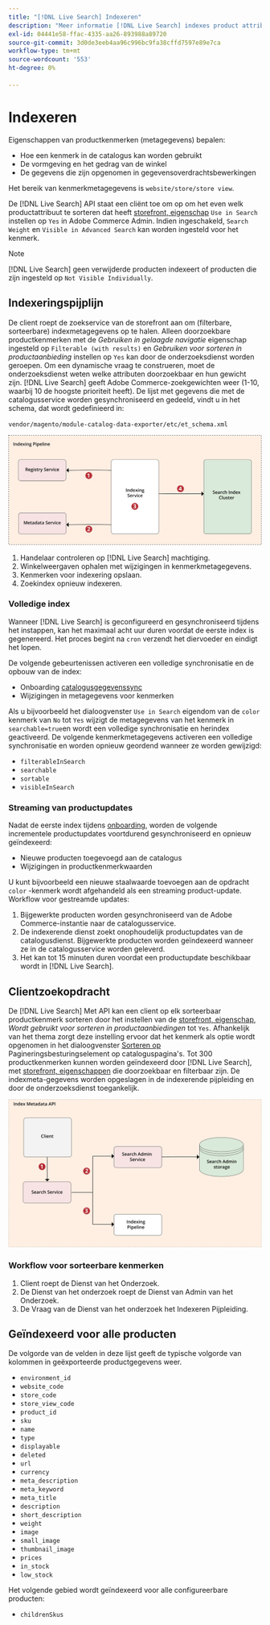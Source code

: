 ```yaml
---
title: "[!DNL Live Search] Indexeren"
description: "Meer informatie [!DNL Live Search] indexes product attribute properties."
exl-id: 04441e58-ffac-4335-aa26-893988a89720
source-git-commit: 3d0de3eeb4aa96c996bc9fa38cffd7597e89e7ca
workflow-type: tm+mt
source-wordcount: '553'
ht-degree: 0%

---
```


# Indexeren

Eigenschappen van productkenmerken (metagegevens) bepalen:

* Hoe een kenmerk in de catalogus kan worden gebruikt
* De vormgeving en het gedrag van de winkel
* De gegevens die zijn opgenomen in gegevensoverdrachtsbewerkingen

Het bereik van kenmerkmetagegevens is `website/store/store view`.

De [!DNL Live Search] API staat een cliënt toe om op om het even welk productattribuut te sorteren dat heeft [storefront, eigenschap](https://experienceleague.adobe.com/docs/commerce-admin/catalog/product-attributes/product-attributes.html) `Use in Search` instellen op `Yes` in Adobe Commerce Admin. Indien ingeschakeld, `Search Weight` en `Visible in Advanced Search` kan worden ingesteld voor het kenmerk.

>[!NOTE]
>
>[!DNL Live Search] geen verwijderde producten indexeert of producten die zijn ingesteld op `Not Visible Individually`.

## Indexeringspijplijn

De client roept de zoekservice van de storefront aan om (filterbare, sorteerbare) indexmetagegevens op te halen. Alleen doorzoekbare productkenmerken met de *Gebruiken in gelaagde navigatie* eigenschap ingesteld op `Filterable (with results)` en *Gebruiken voor sorteren in productaanbieding* instellen op `Yes` kan door de onderzoeksdienst worden geroepen.
Om een dynamische vraag te construeren, moet de onderzoeksdienst weten welke attributen doorzoekbaar en hun gewicht zijn. [!DNL Live Search] geeft Adobe Commerce-zoekgewichten weer (1-10, waarbij 10 de hoogste prioriteit heeft). De lijst met gegevens die met de catalogusservice worden gesynchroniseerd en gedeeld, vindt u in het schema, dat wordt gedefinieerd in:

`vendor/magento/module-catalog-data-exporter/etc/et_schema.xml`

![[!DNL Live Search] indexeren, clientzoekdiagram](assets/indexing-pipeline.svg)

1. Handelaar controleren op [!DNL Live Search] machtiging.
1. Winkelweergaven ophalen met wijzigingen in kenmerkmetagegevens.
1. Kenmerken voor indexering opslaan.
1. Zoekindex opnieuw indexeren.

### Volledige index

Wanneer [!DNL Live Search] is geconfigureerd en gesynchroniseerd tijdens het instappen, kan het maximaal acht uur duren voordat de eerste index is gegenereerd. Het proces begint na `cron` verzendt het diervoeder en eindigt het lopen.

De volgende gebeurtenissen activeren een volledige synchronisatie en de opbouw van de index:

* Onboarding [catalogusgegevenssync](install.md#synchronize-catalog-data)
* Wijzigingen in metagegevens voor kenmerken

Als u bijvoorbeeld het dialoogvenster `Use in Search` eigendom van de `color` kenmerk van `No` tot `Yes` wijzigt de metagegevens van het kenmerk in `searchable=true`en wordt een volledige synchronisatie en herindex geactiveerd. De volgende kenmerkmetagegevens activeren een volledige synchronisatie en worden opnieuw geordend wanneer ze worden gewijzigd:

* `filterableInSearch`
* `searchable`
* `sortable`
* `visibleInSearch`

### Streaming van productupdates

Nadat de eerste index tijdens [onboarding](install.md#synchronize-catalog-data), worden de volgende incrementele productupdates voortdurend gesynchroniseerd en opnieuw geïndexeerd:

* Nieuwe producten toegevoegd aan de catalogus
* Wijzigingen in productkenmerkwaarden

U kunt bijvoorbeeld een nieuwe staalwaarde toevoegen aan de opdracht `color` -kenmerk wordt afgehandeld als een streaming product-update.
Workflow voor gestreamde updates:

1. Bijgewerkte producten worden gesynchroniseerd van de Adobe Commerce-instantie naar de catalogusservice.
1. De indexerende dienst zoekt onophoudelijk productupdates van de catalogusdienst. Bijgewerkte producten worden geïndexeerd wanneer ze in de catalogusservice worden geleverd.
1. Het kan tot 15 minuten duren voordat een productupdate beschikbaar wordt in [!DNL Live Search].

## Clientzoekopdracht

De [!DNL Live Search] Met API kan een client op elk sorteerbaar productkenmerk sorteren door het instellen van de [storefront, eigenschap](https://experienceleague.adobe.com/docs/commerce-admin/catalog/product-attributes/product-attributes.html), *Wordt gebruikt voor sorteren in productaanbiedingen* tot `Yes`. Afhankelijk van het thema zorgt deze instelling ervoor dat het kenmerk als optie wordt opgenomen in het dialoogvenster [Sorteren op](https://experienceleague.adobe.com/docs/commerce-admin/catalog/catalog/navigation/navigation.html) Pagineringsbesturingselement op cataloguspagina&#39;s. Tot 300 productkenmerken kunnen worden geïndexeerd door [!DNL Live Search], met [storefront, eigenschappen](https://experienceleague.adobe.com/docs/commerce-admin/catalog/product-attributes/product-attributes.html) die doorzoekbaar en filterbaar zijn.
De indexmeta-gegevens worden opgeslagen in de indexerende pijpleiding en door de onderzoeksdienst toegankelijk.

![[!DNL Live Search] API-diagram voor indexmetagegevens](assets/index-metadata-api.svg)

### Workflow voor sorteerbare kenmerken

1. Client roept de Dienst van het Onderzoek.
1. De Dienst van het onderzoek roept de Dienst van Admin van het Onderzoek.
1. De Vraag van de Dienst van het onderzoek het Indexeren Pijpleiding.

## Geïndexeerd voor alle producten

De volgorde van de velden in deze lijst geeft de typische volgorde van kolommen in geëxporteerde productgegevens weer.

* `environment_id`
* `website_code`
* `store_code`
* `store_view_code`
* `product_id`
* `sku`
* `name`
* `type`
* `displayable`
* `deleted`
* `url`
* `currency`
* `meta_description`
* `meta_keyword`
* `meta_title`
* `description`
* `short_description`
* `weight`
* `image`
* `small_image`
* `thumbnail_image`
* `prices`
* `in_stock`
* `low_stock`

Het volgende gebied wordt geïndexeerd voor alle configureerbare producten:

* `childrenSkus`
